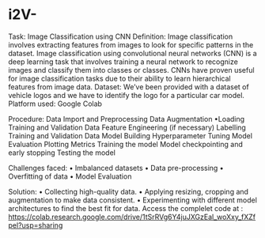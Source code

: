 # i2V-

Task: Image Classification using CNN
Definition: Image classification involves extracting features from images to look for 
specific patterns in the dataset. Image classification using convolutional neural networks (CNN) is a deep learning  task that involves training a neural network to recognize images and 
classify them into classes or classes. CNNs have proven useful for image classification tasks due to their ability to learn hierarchical features from image data.
Dataset: We’ve been provided with a dataset of vehicle logos and we have to identify the logo for a particular car model.
Platform used: Google Colab

Procedure:
Data Import and Preprocessing
Data Augmentation
•Loading Training and Validation Data
Feature Engineering (if necessary)
Labelling Training and Validation Data
Model Building
Hyperparameter Tuning
Model Evaluation
Plotting Metrics
Training the model
Model checkpointing and early stopping
Testing the model


Challenges faced:
•	Imbalanced datasets
•	Data pre-processing
•	Overfitting of data
•	Model Evaluation
 
Solution:
•	Collecting high-quality data.
•	Applying resizing, cropping and augmentation to make data consistent.
•	Experimenting with different model architectures to find the best fit for data.
Access the complelet code at : https://colab.research.google.com/drive/1tSrRVg6Y4juJXGzEal_woXxy_fXZfpel?usp=sharing

